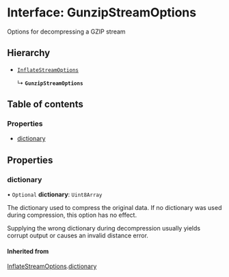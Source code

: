# Interface: GunzipStreamOptions

Options for decompressing a GZIP stream

## Hierarchy

- [`InflateStreamOptions`](InflateStreamOptions.md)

  ↳ **`GunzipStreamOptions`**

## Table of contents

### Properties

- [dictionary](GunzipStreamOptions.md#dictionary)

## Properties

### dictionary

• `Optional` **dictionary**: `Uint8Array`

The dictionary used to compress the original data. If no dictionary was used during compression, this option has no effect.

Supplying the wrong dictionary during decompression usually yields corrupt output or causes an invalid distance error.

#### Inherited from

[InflateStreamOptions](InflateStreamOptions.md).[dictionary](InflateStreamOptions.md#dictionary)
